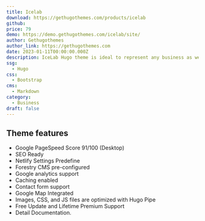 ```yaml
---
title: Icelab
download: https://gethugothemes.com/products/icelab
github: 
price: 79
demo: https://demo.gethugothemes.com/icelab/site/
author: Gethugothemes
author_link: https://gethugothemes.com
date: 2023-01-11T00:00:00.000Z
description: IceLab Hugo theme is ideal to represent any business as well as a lucrative portfolio. 
ssg:
  - Hugo
css:
  - Bootstrap
cms:
  - Markdown
category:
  - Business
draft: false
---
```


## Theme features

- Google PageSpeed Score 91/100 (Desktop)
- SEO Ready
- Netlify Settings Predefine
- Forestry CMS pre-configured
- Google analytics  support
- Caching enabled
- Contact form support
- Google Map Integrated
- Images, CSS, and JS files are optimized with Hugo Pipe
- Free Update and Lifetime Premium Support
- Detail Documentation.